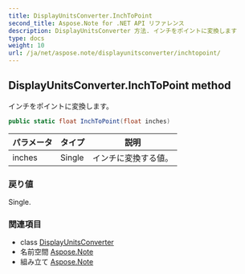 ```yaml
---
title: DisplayUnitsConverter.InchToPoint
second_title: Aspose.Note for .NET API リファレンス
description: DisplayUnitsConverter 方法. インチをポイントに変換します
type: docs
weight: 10
url: /ja/net/aspose.note/displayunitsconverter/inchtopoint/
---
```

## DisplayUnitsConverter.InchToPoint method

インチをポイントに変換します。

```csharp
public static float InchToPoint(float inches)
```

| パラメータ | タイプ | 説明 |
| --- | --- | --- |
| inches | Single | インチに変換する値。 |

### 戻り値

Single.

### 関連項目

* class [DisplayUnitsConverter](../)
* 名前空間 [Aspose.Note](../../displayunitsconverter/)
* 組み立て [Aspose.Note](../../../)


